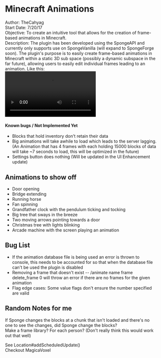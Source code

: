 # Minecraft Animations
Author: TheCahyag  
Start Date: 7/20/17  
Objective: To create an intuitive tool that allows for the creation of frame-based animations in Minecraft.  
Description: The plugin has been developed using the SpongeAPI and currently only supports use on SpongeVanilla (will expand to SpongeForge soon). The plugin's
purpose is to easily create frame-based animations in Minecraft within a static 3D sub
space (possibly a dynamic subspace in the far future), allowing users to easily edit individual frames leading to an animation. Like this:  
![alt text](https://i.imgur.com/xapoJqA.mp4 "Smiley face blinking")  

#### Known bugs / Not Implemented Yet
* Blocks that hold inventory don't retain their data
* Big animations will take awhile to load which leads to the server lagging. (An Animation that has 4 frames with each holding 15000 blocks of data will take ~7 seconds to load, this will be optimized in the future)
* Settings button does nothing (Will be updated in the UI Enhancement update)

## Animations to show off
* Door opening
* Bridge extending
* Running horse
* Fan spinning
* Grandfather clock with the pendulum ticking and tocking
* Big tree that sways in the breeze
* Two moving arrows pointing towards a door
* Christmas tree with lights blinking
* Arcade machine with the screen playing an animation

## Bug List
* If the animation database file is being used an error is thrown to console, this needs to be accounted for so that when the database file can't be used the plugin is disabled
* Removing a frame that doesn't exist -- /animate name frame delete_frame 0 will throw an error if there are no frames for the given animation
* Flag edge cases: Some value flags don't ensure the number specified are valid

## Random Notes for me
If Sponge changes the blocks at a chunk that isn't loaded and there's no one to see the changes, 
did Sponge change the blocks?  
Make a frame library? For each person? (Don't really think this would work out that well)

See Location#addScheduledUpdate()  
Checkout MagicaVoxel
